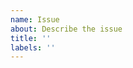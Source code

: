 ```yaml
---
name: Issue
about: Describe the issue
title: ''
labels: ''
---
```


<!-- Thanks for filing an issue! Here are some good things to include in order to help get the issue solved quickly: -->
<!-- 1. Providing a clear description of the issue (alongside reproduction steps, as needed) -->
<!-- 2. Providing what OS you are using -->
<!-- 3. Providing the method of installing/obtaining the application -->
<!-- 4. Pasting the output of `gfold -V` to confirm the version -->
